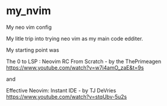 # my_nvim
My neo vim config

My litle trip into trying neo vim as my main code edditer.

My starting point was

The 0 to LSP : Neovim RC From Scratch - by the ThePrimeagen
https://www.youtube.com/watch?v=w7i4amO_zaE&t=9s

and 

Effective Neovim: Instant IDE - by TJ DeVries
https://www.youtube.com/watch?v=stqUbv-5u2s
